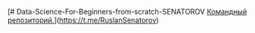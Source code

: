 [# Data-Science-For-Beginners-from-scratch-SENATOROV
[Командный репозиторий.](https://t.me/RuslanSenatorov)](https://t.me/RuslanSenatorov)
